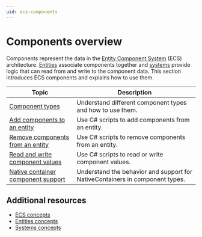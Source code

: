 ```yaml
---
uid: ecs-components
---
```


# Components overview

Components represent the data in the [Entity Component System](concepts-intro.md) (ECS) architecture. [Entities](concepts-entities.md) associate components together and [systems](concepts-systems.md) provide logic that can read from and write to the component data. This section introduces ECS components and explains how to use them.

| **Topic**                                                    | **Description**                                              |
| ------------------------------------------------------------ | ------------------------------------------------------------ |
| [Component types](components-type.md)                    | Understand different component types and how to use them.    |
| [Add components to an entity](components-add-to-entity.md) | Use C# scripts to add components from an entity.             |
| [Remove components from an entity](components-remove-from-entity.md) | Use C# scripts to remove components from an entity.          |
| [Read and write component values](components-read-and-write.md) | Use C# scripts to read or write component values.            |
| [Native container component support](components-nativecontainers.md) | Understand the behavior and support for NativeContainers in component types.            |

## Additional resources

* [ECS concepts](concepts-intro.md)
* [Entities concepts](concepts-entities.md)
* [Systems concepts](concepts-systems.md)